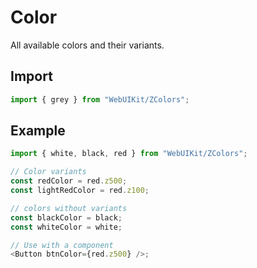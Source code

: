 # Color

All available colors and their variants.

## Import

```js
import { grey } from "WebUIKit/ZColors";
```

## Example

```js
import { white, black, red } from "WebUIKit/ZColors";

// Color variants
const redColor = red.z500;
const lightRedColor = red.z100;

// colors without variants
const blackColor = black;
const whiteColor = white;

// Use with a component
<Button btnColor={red.z500} />;
```

<!-- STORY -->

